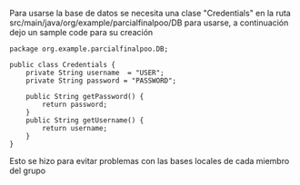 Para usarse la base de datos se necesita una clase "Credentials" en la ruta src/main/java/org/example/parcialfinalpoo/DB para usarse, a continuación dejo un sample code para su creación

    package org.example.parcialfinalpoo.DB;

    public class Credentials {
        private String username  = "USER";
        private String password = "PASSWORD";
    
        public String getPassword() {
            return password;
        }
        public String getUsername() {
            return username;
        }
    }

Esto se hizo para evitar problemas con las bases locales de cada miembro del grupo
